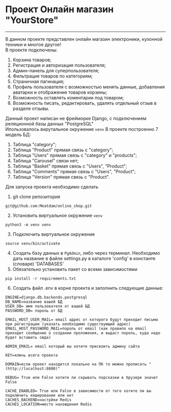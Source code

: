 # Проект Онлайн магазин "YourStore"
________
В данном проекте представлен онлайн магазин электроники, кухонной техники и многое другое!<br>
В проекте подключены:
1. Корзина товаров;
2. Регистрация и авторизация пользователя;
3. Админ-панель для суперпользователя;
4. Фильтрация товаров по категориям;
5. Страничная пагинация;
6. Профиль пользователя с возможностью менять данные, добавления аватарки и отображение товаров корзины;
7. Возможность оставлять коментарии под товаром;
8. Возможность писать, редактировать, удалять отдельный отзыв в разделе отзывы.

Данный проект написан не фрейморке Django, с подключением реляционной базы данных "PostgreSQL"<br>
Ипользовалось вирутальное окружение ```venv```
В  проекте построенно 7 модель БД:
1. Таблица "category";
2. Таблица "Product" прямая связь с "category";
3. Таблица "Users" прямая связь с "category" и "products";
4. Таблица "Carousel" связи нет;
5. Таблица "Basket" прямая связь с "Users", "Product";
6. Таблица "Comments" прямая связь c "Users", "Product";
7. Таблица "Version" прямая связь c "Product".

Для запуска проекта необходимо сделать 
1. git clone репозитория
```
git@github.com:Meatdam/online_shop.git
```
2. Установить виртуальное окружение ```venv```
```
python3 -m venv venv
```
3. Подключить виртуальное окружение
```
source venv/bin/activate
```
4. Создать базу данных в ```PgAdmin```, либо через терминал. Необходимо дать название в файле settings.py в каталоге 'config' в константе (словаре) 'DATABASES'
5. Обязательно установить пакет со всеми зависимостями 
```
pip install -r requirements.txt
```
6. Создать файл .env в корне проекта и заполнить следующие данные:
```
ENGINE=django.db.backends.postgresql
DB_NAME=название вашей БД
USER_DB= имя пользователя от вашей БД
PASSWORD_DB= пароль от БД

EMAIL_HOST_USER_MAIL= email адрес от которого будут приходит письма при регистрации (указать необходимо существующий адрес)
EMAIL_HOST_PASSWORD_MAIL=пороль от email (как правило на email приходит сообщение о создании проложения, и выдаст пороль, куда надо будет вставить сюда)

ADMIN_EMAIL= email который вы хотите присвоить админу сайта

KEY=ключь всего проекта

DOMAIN=если проект находится локально на ПК то можно прописать "(http://localhost:8000)"

DEBUG= True или False хотите ли скрывать подсказки в брузере значит False

CACHE_ENABLED= True или False в зависимости от того хотите ли вы подключить кеширование или нет
CACHES_BACKEND=настрйки Redis
CACHES_LOCATION=место нахождения Redis

```

